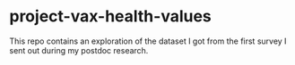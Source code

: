 # project-vax-health-values
This repo contains an exploration of the dataset I got from the first survey I sent out during my postdoc research. 

